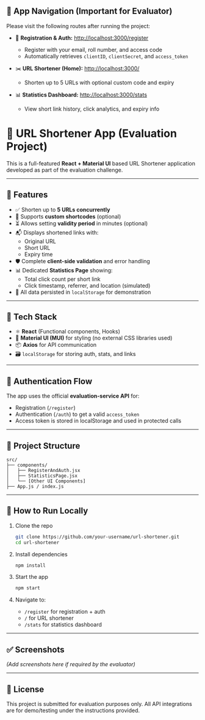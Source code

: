 ## 🔗 App Navigation (Important for Evaluator)

Please visit the following routes after running the project:

- 🧾 **Registration & Auth:** [http://localhost:3000/register](http://localhost:3000/register)
  - Register with your email, roll number, and access code
  - Automatically retrieves `clientID`, `clientSecret`, and `access_token`
  
- ✂️ **URL Shortener (Home):** [http://localhost:3000/](http://localhost:3000/)
  - Shorten up to 5 URLs with optional custom code and expiry

- 📊 **Statistics Dashboard:** [http://localhost:3000/stats](http://localhost:3000/stats)
  - View short link history, click analytics, and expiry info

# 🔗 URL Shortener App (Evaluation Project)

This is a full-featured **React + Material UI** based URL Shortener application developed as part of the evaluation challenge.

---

## 🚀 Features

- ✅ Shorten up to **5 URLs concurrently**
- 📝 Supports **custom shortcodes** (optional)
- ⏳ Allows setting **validity period** in minutes (optional)
- 📬 Displays shortened links with:
  - Original URL
  - Short URL
  - Expiry time
- 🛡️ Complete **client-side validation** and error handling
- 📊 Dedicated **Statistics Page** showing:
  - Total click count per short link
  - Click timestamp, referrer, and location (simulated)
- 🧠 All data persisted in `localStorage` for demonstration

---

## 📌 Tech Stack

- ⚛️ **React** (Functional components, Hooks)
- 🎨 **Material UI (MUI)** for styling (no external CSS libraries used)
- 📦 **Axios** for API communication
- 🗃️ `localStorage` for storing auth, stats, and links

---

## 🔐 Authentication Flow

The app uses the official **evaluation-service API** for:

- Registration (`/register`)
- Authentication (`/auth`) to get a valid `access_token`
- Access token is stored in localStorage and used in protected calls

---

## 📁 Project Structure

```
src/
├── components/
│   ├── RegisterAndAuth.jsx
│   ├── StatisticsPage.jsx
│   └── [Other UI Components]
├── App.js / index.js
```

---

## 🧪 How to Run Locally

1. Clone the repo  
   ```bash
   git clone https://github.com/your-username/url-shortener.git
   cd url-shortener
   ```

2. Install dependencies  
   ```bash
   npm install
   ```

3. Start the app  
   ```bash
   npm start
   ```

4. Navigate to:
   - `/register` for registration + auth
   - `/` for URL shortener
   - `/stats` for statistics dashboard

---

## ✅ Screenshots

*(Add screenshots here if required by the evaluator)*

---

## 📃 License

This project is submitted for evaluation purposes only. All API integrations are for demo/testing under the instructions provided.

